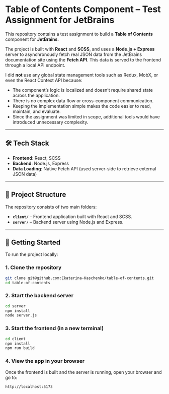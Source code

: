 # Table of Contents Component – Test Assignment for JetBrains

This repository contains a test assignment to build a **Table of Contents** component for **JetBrains**.

The project is built with **React** and **SCSS**, and uses a **Node.js + Express** server to asynchronously fetch real JSON data from the JetBrains documentation site using the **Fetch API**. This data is served to the frontend through a local API endpoint.

I did **not** use any global state management tools such as Redux, MobX, or even the React Context API because:

- The component’s logic is localized and doesn’t require shared state across the application.
- There is no complex data flow or cross-component communication.
- Keeping the implementation simple makes the code easier to read, maintain, and evaluate.
- Since the assignment was limited in scope, additional tools would have introduced unnecessary complexity.

---

## 🛠 Tech Stack

- **Frontend**: React, SCSS
- **Backend**: Node.js, Express
- **Data Loading**: Native Fetch API (used server-side to retrieve external JSON data)

---

## 📁 Project Structure

The repository consists of two main folders:

- **`client/`** – Frontend application built with React and SCSS.
- **`server/`** – Backend server using Node.js and Express.

---

## 🚀 Getting Started

To run the project locally:

### 1. Clone the repository

```bash
git clone git@github.com:Ekaterina-Kaschenko/table-of-contents.git
cd table-of-contents

```

### 2. Start the backend server

```bash
cd server
npm install
node server.js
```

### 3. Start the frontend (in a new terminal)

```bash
cd client
npm install
npm run build
```

### 4. View the app in your browser

Once the frontend is built and the server is running, open your browser and go to:

```bash
http://localhost:5173
```
